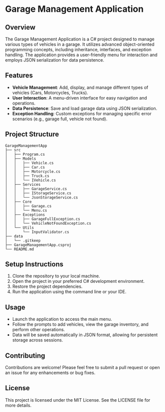 # Garage Management Application

## Overview
The Garage Management Application is a C# project designed to manage various types of vehicles in a garage. It utilizes advanced object-oriented programming concepts, including inheritance, interfaces, and exception handling. The application provides a user-friendly menu for interaction and employs JSON serialization for data persistence.

## Features
- **Vehicle Management**: Add, display, and manage different types of vehicles (Cars, Motorcycles, Trucks).
- **User Interaction**: A menu-driven interface for easy navigation and operations.
- **Data Persistence**: Save and load garage data using JSON serialization.
- **Exception Handling**: Custom exceptions for managing specific error scenarios (e.g., garage full, vehicle not found).

## Project Structure
```
GarageManagementApp
├── src
│   ├── Program.cs
│   ├── Models
│   │   ├── Vehicle.cs
│   │   ├── Car.cs
│   │   ├── Motorcycle.cs
│   │   ├── Truck.cs
│   │   └── IVehicle.cs
│   ├── Services
│   │   ├── GarageService.cs
│   │   ├── IStorageService.cs
│   │   └── JsonStorageService.cs
│   ├── Core
│   │   ├── Garage.cs
│   │   └── Menu.cs
│   ├── Exceptions
│   │   ├── GarageFullException.cs
│   │   └── VehicleNotFoundException.cs
│   └── Utils
│       └── InputValidator.cs
├── data
│   └── .gitkeep
├── GarageManagementApp.csproj
└── README.md
```

## Setup Instructions
1. Clone the repository to your local machine.
2. Open the project in your preferred C# development environment.
3. Restore the project dependencies.
4. Run the application using the command line or your IDE.

## Usage
- Launch the application to access the main menu.
- Follow the prompts to add vehicles, view the garage inventory, and perform other operations.
- Data will be saved automatically in JSON format, allowing for persistent storage across sessions.

## Contributing
Contributions are welcome! Please feel free to submit a pull request or open an issue for any enhancements or bug fixes.

## License
This project is licensed under the MIT License. See the LICENSE file for more details.